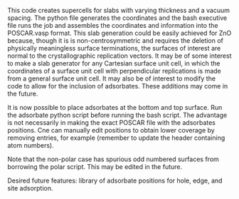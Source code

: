 This code creates supercells for slabs with varying thickness and a vacuum spacing. The python file generates the coordinates and the bash executive file runs the job and assembles the coordinates and information into the POSCAR.vasp format. This slab generation could be easily achieved for ZnO because, though it is is non-centrosymmetric and requires the deletion of physically meaningless surface terminations, the surfaces of interest are normal to the crystallographic replication vectors. It may be of some interest to make a slab generator for any Cartesian surface unit cell, in which the coordinates of a surface unit cell with perpendicular replications is made from a general surface unit cell. It may also be of interest to modify the code to allow for the inclusion of adsorbates. These additions may come in the future.

It is now possible to place adsorbates at the bottom and top surface.
Run the adsorbate python script before running the bash script.
The advantage is not necessarily in making the exact POSCAR file with the adsorbates positions.
Cne can manually edit positions to obtain lower coverage by removing entries, for example (remember to update the header containing atom numbers). 

Note that the non-polar case has spurious odd numbered surfaces from borrowing the polar script. This may be edited in the future.

Desired future features: library of adsorbate positions for hole, edge, and site adsorption.
